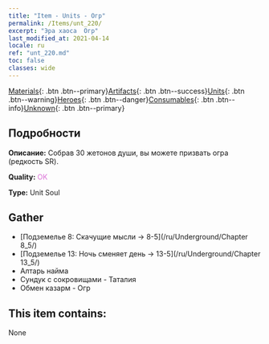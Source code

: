 ```yaml
---
title: "Item - Units - Огр"
permalink: /Items/unt_220/
excerpt: "Эра хаоса  Огр"
last_modified_at: 2021-04-14
locale: ru
ref: "unt_220.md"
toc: false
classes: wide
---
```

 [Materials](/ru/Items/){: .btn .btn--primary}[Artifacts](/ru/Items/Artifacts/){: .btn .btn--success}[Units](/ru/Items/Units/){: .btn .btn--warning}[Heroes](/ru/Items/Heroes/){: .btn .btn--danger}[Consumables](/ru/Items/Consumables/){: .btn .btn--info}[Unknown](/ru/Items/Unknown/){: .btn .btn--primary}

## Подробности
 **Описание:** Собрав 30 жетонов души, вы можете призвать огра (редкость SR).

 **Quality:** <span style="color: #DA70D6">OK</span>

 **Type:** Unit Soul

## Gather

*    [Подземелье 8: Скачущие мысли -> 8-5](/ru/Underground/Chapter 8_5/) 
*    [Подземелье 13: Ночь сменяет день -> 13-5](/ru/Underground/Chapter 13_5/) 
*    Алтарь найма 
*    Сундук с сокровищами - Таталия 
*    Обмен казарм - Огр 

## This item contains:

  None

